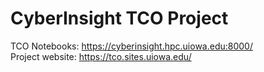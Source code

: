 # CyberInsight TCO Project
TCO Notebooks: https://cyberinsight.hpc.uiowa.edu:8000/<br>
Project website: https://tco.sites.uiowa.edu/

